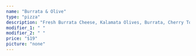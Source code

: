 ```yaml
---
name: "Burrata & Olive"
type: "pizza"
description: "Fresh Burrata Cheese, Kalamata Olives, Burrata, Cherry Tomatoes, Caramelized Red Onion, Basil, and Arugula, Finished with Garlic Oil, and a Honey Porter Balsamic Reduction."
modifier_1: " "
modifier_2: " "
price: "$19"
picture: "none"
---
```

